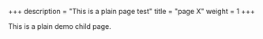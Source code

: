 +++
description = "This is a plain page test"
title = "page X"
weight = 1
+++

This is a plain demo child page.
